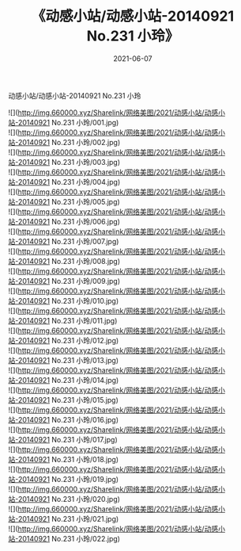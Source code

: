 ﻿---
layout: post
title:  《动感小站/动感小站-20140921 No.231 小玲》
date:   2021-06-07
img: http://img.660000.xyz/Sharelink/网络美图/2021/动感小站/动感小站-20140921 No.231 小玲/000.jpg
categories: [美女, 清纯, 唯美]
---

动感小站/动感小站-20140921 No.231 小玲

 ![](http://img.660000.xyz/Sharelink/网络美图/2021/动感小站/动感小站-20140921 No.231 小玲/001.jpg) <br>![](http://img.660000.xyz/Sharelink/网络美图/2021/动感小站/动感小站-20140921 No.231 小玲/002.jpg) <br>![](http://img.660000.xyz/Sharelink/网络美图/2021/动感小站/动感小站-20140921 No.231 小玲/003.jpg) <br>![](http://img.660000.xyz/Sharelink/网络美图/2021/动感小站/动感小站-20140921 No.231 小玲/004.jpg) <br>![](http://img.660000.xyz/Sharelink/网络美图/2021/动感小站/动感小站-20140921 No.231 小玲/005.jpg) <br>![](http://img.660000.xyz/Sharelink/网络美图/2021/动感小站/动感小站-20140921 No.231 小玲/006.jpg) <br>![](http://img.660000.xyz/Sharelink/网络美图/2021/动感小站/动感小站-20140921 No.231 小玲/007.jpg) <br>![](http://img.660000.xyz/Sharelink/网络美图/2021/动感小站/动感小站-20140921 No.231 小玲/008.jpg) <br>![](http://img.660000.xyz/Sharelink/网络美图/2021/动感小站/动感小站-20140921 No.231 小玲/009.jpg) <br>![](http://img.660000.xyz/Sharelink/网络美图/2021/动感小站/动感小站-20140921 No.231 小玲/010.jpg) <br>![](http://img.660000.xyz/Sharelink/网络美图/2021/动感小站/动感小站-20140921 No.231 小玲/011.jpg) <br>![](http://img.660000.xyz/Sharelink/网络美图/2021/动感小站/动感小站-20140921 No.231 小玲/012.jpg) <br>![](http://img.660000.xyz/Sharelink/网络美图/2021/动感小站/动感小站-20140921 No.231 小玲/013.jpg) <br>![](http://img.660000.xyz/Sharelink/网络美图/2021/动感小站/动感小站-20140921 No.231 小玲/014.jpg) <br>![](http://img.660000.xyz/Sharelink/网络美图/2021/动感小站/动感小站-20140921 No.231 小玲/015.jpg) <br>![](http://img.660000.xyz/Sharelink/网络美图/2021/动感小站/动感小站-20140921 No.231 小玲/016.jpg) <br>![](http://img.660000.xyz/Sharelink/网络美图/2021/动感小站/动感小站-20140921 No.231 小玲/017.jpg) <br>![](http://img.660000.xyz/Sharelink/网络美图/2021/动感小站/动感小站-20140921 No.231 小玲/018.jpg) <br>![](http://img.660000.xyz/Sharelink/网络美图/2021/动感小站/动感小站-20140921 No.231 小玲/019.jpg) <br>![](http://img.660000.xyz/Sharelink/网络美图/2021/动感小站/动感小站-20140921 No.231 小玲/020.jpg) <br>![](http://img.660000.xyz/Sharelink/网络美图/2021/动感小站/动感小站-20140921 No.231 小玲/021.jpg) <br>![](http://img.660000.xyz/Sharelink/网络美图/2021/动感小站/动感小站-20140921 No.231 小玲/022.jpg) <br>